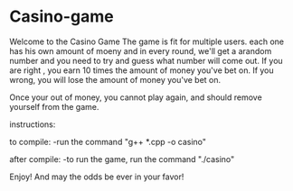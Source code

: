 # Casino-game

Welcome to the Casino Game
The game is fit for multiple users.
each one has his own amount of moeny and in every round, we'll get a arandom number and you need to try and guess what number will come out.
If you are right , you earn 10 times the amount of money you've bet on.
If you wrong, you will lose the amount of money you've bet on.

Once your out of money, you cannot play again, and should remove yourself from the game.

instructions:

to compile:
-run the command "g++ *.cpp -o casino"

after compile:
-to run the game, run the command "./casino"

Enjoy!  And may the odds be ever in your favor!